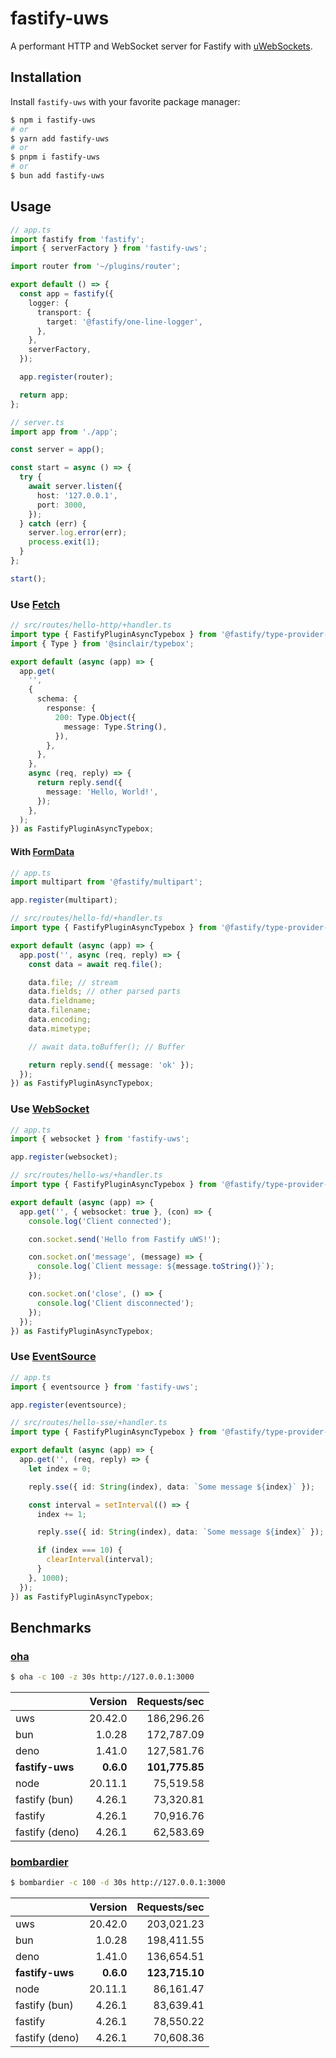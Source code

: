 # fastify-uws

A performant HTTP and WebSocket server for Fastify with [uWebSockets](https://github.com/uNetworking/uWebSockets.js).

## Installation

Install `fastify-uws` with your favorite package manager:

```sh
$ npm i fastify-uws
# or
$ yarn add fastify-uws
# or
$ pnpm i fastify-uws
# or
$ bun add fastify-uws
```

## Usage

```ts
// app.ts
import fastify from 'fastify';
import { serverFactory } from 'fastify-uws';

import router from '~/plugins/router';

export default () => {
  const app = fastify({
    logger: {
      transport: {
        target: '@fastify/one-line-logger',
      },
    },
    serverFactory,
  });

  app.register(router);

  return app;
};
```

```ts
// server.ts
import app from './app';

const server = app();

const start = async () => {
  try {
    await server.listen({
      host: '127.0.0.1',
      port: 3000,
    });
  } catch (err) {
    server.log.error(err);
    process.exit(1);
  }
};

start();
```

### Use [Fetch](https://developer.mozilla.org/en-US/docs/Web/API/Fetch_API)

```ts
// src/routes/hello-http/+handler.ts
import type { FastifyPluginAsyncTypebox } from '@fastify/type-provider-typebox';
import { Type } from '@sinclair/typebox';

export default (async (app) => {
  app.get(
    '',
    {
      schema: {
        response: {
          200: Type.Object({
            message: Type.String(),
          }),
        },
      },
    },
    async (req, reply) => {
      return reply.send({
        message: 'Hello, World!',
      });
    },
  );
}) as FastifyPluginAsyncTypebox;
```

#### With [FormData](https://developer.mozilla.org/en-US/docs/Web/API/FormData)

```ts
// app.ts
import multipart from '@fastify/multipart';

app.register(multipart);
```

```ts
// src/routes/hello-fd/+handler.ts
import type { FastifyPluginAsyncTypebox } from '@fastify/type-provider-typebox';

export default (async (app) => {
  app.post('', async (req, reply) => {
    const data = await req.file();

    data.file; // stream
    data.fields; // other parsed parts
    data.fieldname;
    data.filename;
    data.encoding;
    data.mimetype;

    // await data.toBuffer(); // Buffer

    return reply.send({ message: 'ok' });
  });
}) as FastifyPluginAsyncTypebox;
```

### Use [WebSocket](https://developer.mozilla.org/en-US/docs/Web/API/WebSocket)

```ts
// app.ts
import { websocket } from 'fastify-uws';

app.register(websocket);
```

```ts
// src/routes/hello-ws/+handler.ts
import type { FastifyPluginAsyncTypebox } from '@fastify/type-provider-typebox';

export default (async (app) => {
  app.get('', { websocket: true }, (con) => {
    console.log('Client connected');

    con.socket.send('Hello from Fastify uWS!');

    con.socket.on('message', (message) => {
      console.log(`Client message: ${message.toString()}`);
    });

    con.socket.on('close', () => {
      console.log('Client disconnected');
    });
  });
}) as FastifyPluginAsyncTypebox;
```

### Use [EventSource](https://developer.mozilla.org/en-US/docs/Web/API/EventSource)

```ts
// app.ts
import { eventsource } from 'fastify-uws';

app.register(eventsource);
```

```ts
// src/routes/hello-sse/+handler.ts
import type { FastifyPluginAsyncTypebox } from '@fastify/type-provider-typebox';

export default (async (app) => {
  app.get('', (req, reply) => {
    let index = 0;

    reply.sse({ id: String(index), data: `Some message ${index}` });

    const interval = setInterval(() => {
      index += 1;

      reply.sse({ id: String(index), data: `Some message ${index}` });

      if (index === 10) {
        clearInterval(interval);
      }
    }, 1000);
  });
}) as FastifyPluginAsyncTypebox;
```

## Benchmarks

### [oha](https://github.com/hatoo/oha)

```sh
$ oha -c 100 -z 30s http://127.0.0.1:3000
```

|                 |   Version |   Requests/sec |
| :-------------- | --------: | -------------: |
| uws             |   20.42.0 |     186,296.26 |
| bun             |    1.0.28 |     172,787.09 |
| deno            |    1.41.0 |     127,581.76 |
| **fastify-uws** | **0.6.0** | **101,775.85** |
| node            |   20.11.1 |      75,519.58 |
| fastify (bun)   |    4.26.1 |      73,320.81 |
| fastify         |    4.26.1 |      70,916.76 |
| fastify (deno)  |    4.26.1 |      62,583.69 |

### [bombardier](https://github.com/codesenberg/bombardier)

```sh
$ bombardier -c 100 -d 30s http://127.0.0.1:3000
```

|                 |   Version |   Requests/sec |
| :-------------- | --------: | -------------: |
| uws             |   20.42.0 |     203,021.23 |
| bun             |    1.0.28 |     198,411.55 |
| deno            |    1.41.0 |     136,654.51 |
| **fastify-uws** | **0.6.0** | **123,715.10** |
| node            |   20.11.1 |      86,161.47 |
| fastify (bun)   |    4.26.1 |      83,639.41 |
| fastify         |    4.26.1 |      78,550.22 |
| fastify (deno)  |    4.26.1 |      70,608.36 |
